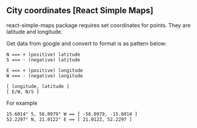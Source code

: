 ## City coordinates [React Simple Maps]

react-simple-maps package requires set coordinates for points. They are latitude and longitude.

Get data from google and convert to format is as pattern below:

```
N === + (positive) latitude
S === - (negative) latitude

E === + (positive) longitude
W === - (negative) longitude

[ longitude, latitude ]
[ E/W, N/S ]

```

For example

```
15.6014° S, 56.0979° W == [ -56.0979, -15.6014 ]
52.2297° N, 21.0122° E == [ 21.0122, 52.2297 ]
```